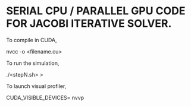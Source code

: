 # SERIAL CPU / PARALLEL GPU CODE FOR JACOBI ITERATIVE SOLVER.

To compile in CUDA,

nvcc -o <object filename> <filename.cu>

To run the simulation,

./<stepN.sh> > <output filename>
  
To launch visual profiler,

CUDA_VISIBLE_DEVICES=<GPU number> nvvp
